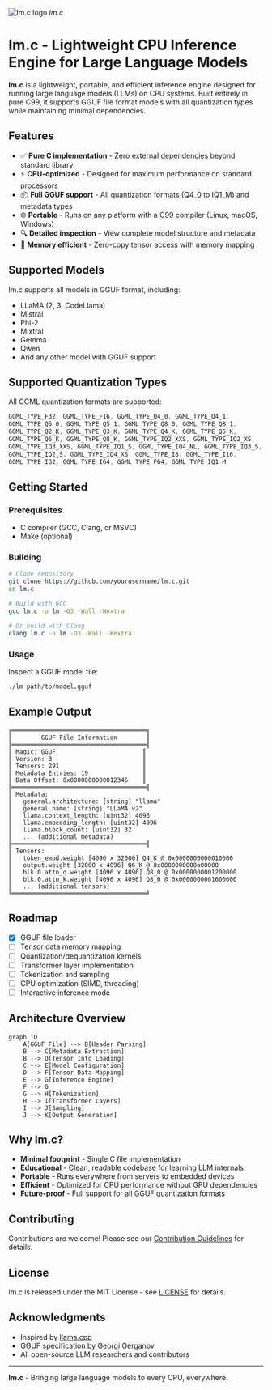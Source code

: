 ![lm.c logo](https://placehold.co/600x200/EEE/000?text=lm.c) *lm.c*

# lm.c - Lightweight CPU Inference Engine for Large Language Models

**lm.c** is a lightweight, portable, and efficient inference engine designed for running large language models (LLMs) on CPU systems. Built entirely in pure C99, it supports GGUF file format models with all quantization types while maintaining minimal dependencies.

## Features

- ✅ **Pure C implementation** - Zero external dependencies beyond standard library
- ⚡ **CPU-optimized** - Designed for maximum performance on standard processors
- 📦 **Full GGUF support** - All quantization formats (Q4_0 to IQ1_M) and metadata types
- 🌐 **Portable** - Runs on any platform with a C99 compiler (Linux, macOS, Windows)
- 🔍 **Detailed inspection** - View complete model structure and metadata
- 🧠 **Memory efficient** - Zero-copy tensor access with memory mapping

## Supported Models

lm.c supports all models in GGUF format, including:
- LLaMA (2, 3, CodeLlama)
- Mistral
- Phi-2
- Mixtral
- Gemma
- Qwen
- And any other model with GGUF support

## Supported Quantization Types

All GGML quantization formats are supported:
```c
GGML_TYPE_F32, GGML_TYPE_F16, GGML_TYPE_Q4_0, GGML_TYPE_Q4_1,
GGML_TYPE_Q5_0, GGML_TYPE_Q5_1, GGML_TYPE_Q8_0, GGML_TYPE_Q8_1,
GGML_TYPE_Q2_K, GGML_TYPE_Q3_K, GGML_TYPE_Q4_K, GGML_TYPE_Q5_K,
GGML_TYPE_Q6_K, GGML_TYPE_Q8_K, GGML_TYPE_IQ2_XXS, GGML_TYPE_IQ2_XS,
GGML_TYPE_IQ3_XXS, GGML_TYPE_IQ1_S, GGML_TYPE_IQ4_NL, GGML_TYPE_IQ3_S,
GGML_TYPE_IQ2_S, GGML_TYPE_IQ4_XS, GGML_TYPE_I8, GGML_TYPE_I16,
GGML_TYPE_I32, GGML_TYPE_I64, GGML_TYPE_F64, GGML_TYPE_IQ1_M
```

## Getting Started

### Prerequisites

- C compiler (GCC, Clang, or MSVC)
- Make (optional)

### Building

```bash
# Clone repository
git clone https://github.com/yourusername/lm.c.git
cd lm.c

# Build with GCC
gcc lm.c -o lm -O3 -Wall -Wextra

# Or build with Clang
clang lm.c -o lm -O3 -Wall -Wextra
```

### Usage

Inspect a GGUF model file:
```bash
./lm path/to/model.gguf
```

## Example Output

```
╔═════════════════════════════════════╗
║        GGUF File Information        ║
╠═════════════════════════════════════╣
║ Magic: GGUF                        ║
║ Version: 3                         ║
║ Tensors: 291                       ║
║ Metadata Entries: 19               ║
║ Data Offset: 0x0000000000012345    ║
╠═════════════════════════════════════╣
║ Metadata:
║   general.architecture: [string] "llama"
║   general.name: [string] "LLaMA v2"
║   llama.context_length: [uint32] 4096
║   llama.embedding_length: [uint32] 4096
║   llama.block_count: [uint32] 32
║   ... (additional metadata)
╠═════════════════════════════════════╣
║ Tensors:
║   token_embd.weight [4096 x 32000] Q4_K @ 0x0000000000010000
║   output.weight [32000 x 4096] Q6_K @ 0x0000000000a00000
║   blk.0.attn_q.weight [4096 x 4096] Q8_0 @ 0x0000000001200000
║   blk.0.attn_k.weight [4096 x 4096] Q8_0 @ 0x0000000001600000
║   ... (additional tensors)
╚═════════════════════════════════════╝
```

## Roadmap

- [x] GGUF file loader
- [ ] Tensor data memory mapping
- [ ] Quantization/dequantization kernels
- [ ] Transformer layer implementation
- [ ] Tokenization and sampling
- [ ] CPU optimization (SIMD, threading)
- [ ] Interactive inference mode

## Architecture Overview

```mermaid
graph TD
    A[GGUF File] --> B[Header Parsing]
    B --> C[Metadata Extraction]
    B --> D[Tensor Info Loading]
    C --> E[Model Configuration]
    D --> F[Tensor Data Mapping]
    E --> G[Inference Engine]
    F --> G
    G --> H[Tokenization]
    H --> I[Transformer Layers]
    I --> J[Sampling]
    J --> K[Output Generation]
```

## Why lm.c?

- **Minimal footprint** - Single C file implementation
- **Educational** - Clean, readable codebase for learning LLM internals
- **Portable** - Runs everywhere from servers to embedded devices
- **Efficient** - Optimized for CPU performance without GPU dependencies
- **Future-proof** - Full support for all GGUF quantization formats

## Contributing

Contributions are welcome! Please see our [Contribution Guidelines](CONTRIBUTING.md) for details.

## License

lm.c is released under the MIT License - see [LICENSE](LICENSE) for details.

## Acknowledgments

- Inspired by [llama.cpp](https://github.com/ggerganov/llama.cpp)
- GGUF specification by Georgi Gerganov
- All open-source LLM researchers and contributors

---

**lm.c** - Bringing large language models to every CPU, everywhere.
